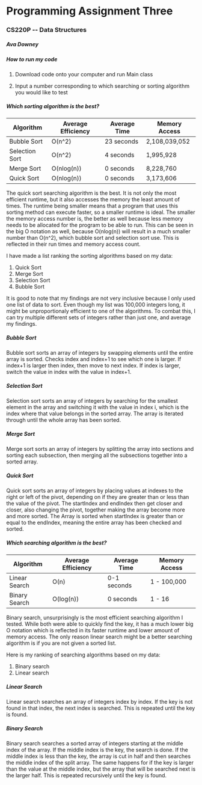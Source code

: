 # Programming Assignment Three
### CS220P -- Data Structures
##### Ava Downey

##### How to run my code

1. Download code onto your computer and run Main class

1. Input a number corresponding to which searching or sorting algorithm you would
like to test 

##### Which sorting algorithm is the best?

| Algorithm      | Average Efficiency | Average Time | Memory Access |
| -------------- | ------------------ | ------------ | ------------- |
| Bubble Sort    | O(n^2)             | 23 seconds   | 2,108,039,052 |
| Selection Sort | O(n^2)             | 4 seconds    | 1,995,928     |
| Merge Sort     | O(nlog(n))         | 0 seconds    | 8,228,760     |
| Quick Sort     | O(nlog(n))         | 0 seconds    | 3,173,606     |

The quick sort searching algorithm is the best. It is not only the most efficient
runtime, but it also accesses the memory the least amount of times. The runtime 
being smaller means that a program that uses this sorting method can execute 
faster, so a smaller runtime is ideal. The smaller the memory access number is, 
the better as well because less memory needs to be allocated for the program to 
be able to run. This can be seen in the big O notation as well, because 
O(nlog(n)) will result in a much smaller number than O(n^2), which bubble sort 
and selection sort use. This is reflected in their run times and memory access count.

I have made a list ranking the sorting algorithms based on my data:
1. Quick Sort
1. Merge Sort
1. Selection Sort
1. Bubble Sort

It is good to note that my findings are not very inclusive because I only used one
list of data to sort. Even though my list was 100,000 integers long, it might be
unproportionaly efficient to one of the algorithms. To combat this, I can try 
multiple different sets of integers rather than just one, and average my findings.

##### Bubble Sort

Bubble sort sorts an array of integers by swapping elements until the entire array 
is sorted. Checks index and index+1 to see which one is larger. If index+1 is 
larger then index, then move to next index. If index is larger, switch the
value in index with the value in index+1.

##### Selection Sort

Selection sort sorts an array of integers by searching for the smallest element 
in the array and switching it with the value in index i, which is the index where 
that value belongs in the sorted array. The array is iterated through until the 
whole array has been sorted.

##### Merge Sort

Merge sort sorts an array of integers by splitting the array into sections and
sorting each subsection, then merging all the subsections together into a
sorted array.

##### Quick Sort

Quick sort sorts an array of integers by placing values at indexes to the right or 
left of the pivot, depending on if they are greater than or less than the value 
of the pivot. The startIndex and endIndex then get closer and closer, also changing
the pivot, together making the array become more and more sorted. The Array
is sorted when startIndex is greater than or equal to the endIndex, meaning
the entire array has been checked and sorted.

##### Which searching algorithm is the best?

| Algorithm      | Average Efficiency | Average Time | Memory Access |
| -------------- | ------------------ | ------------ | ------------- |
| Linear Search  | O(n)               | 0-1 seconds  | 1 - 100,000   |
| Binary Search  | O(log(n))          | 0 seconds    | 1 - 16        |

Binary search, unsurprisingly is the most efficient searching algorithm I tested.
While both were able to quickly find the key, it has a much lower big O notation 
which is reflected in its faster runtime and lower amount of memory access. The 
only reason linear search might be a better searching algorithm is if you are not
given a sorted list.

Here is my ranking of searching algorithms based on my data:
1. Binary search
1. Linear search

##### Linear Search

Linear search searches an array of integers index by index. If the key is not 
found in that index, the next index is searched. This is repeated until the key 
is found.

##### Binary Search

Binary search searches a sorted array of integers starting at the middle index of the
array. If the middle index is the key, the search is done. If the middle
index is less than the key, the array is cut in half and then searches the
middle index of the split array. The same happens for if the key is larger
than the value at the middle index, but the array that will be searched next
is the larger half. This is repeated recursively until the key is found.

